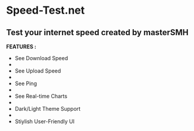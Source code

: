 # Speed-Test.net
Test your internet speed created by masterSMH
--
**FEATURES :**
- See Download Speed
- 
- See Upload Speed
- 
- See Ping
- 
- See Real-time Charts
-
- Dark/Light Theme Support
- 
- Stiylish User-Friendly UI 
